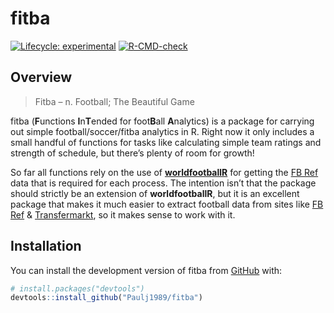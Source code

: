 
<!-- README.md is generated from README.Rmd. Please edit that file -->

# fitba

<!-- badges: start -->

[![Lifecycle:
experimental](https://img.shields.io/badge/lifecycle-experimental-orange.svg)](https://lifecycle.r-lib.org/articles/stages.html#experimental)
[![R-CMD-check](https://github.com/Paulj1989/fitba/actions/workflows/R-CMD-check.yaml/badge.svg)](https://github.com/Paulj1989/fitba/actions/workflows/R-CMD-check.yaml)
<!-- badges: end -->

## Overview

> Fitba – n. Football; The Beautiful Game

fitba (**F**unctions **I**n**T**ended for foot**B**all **A**nalytics) is
a package for carrying out simple football/soccer/fitba analytics in R.
Right now it only includes a small handful of functions for tasks like
calculating simple team ratings and strength of schedule, but there’s
plenty of room for growth!

So far all functions rely on the use of
[**worldfootballR**](https://jaseziv.github.io/worldfootballR/) for
getting the [FB Ref](https://fbref.com/) data that is required for each
process. The intention isn’t that the package should strictly be an
extension of **worldfootballR**, but it is an excellent package that
makes it much easier to extract football data from sites like [FB
Ref](https://fbref.com/) &
[Transfermarkt](https://www.transfermarkt.com/), so it makes sense to
work with it.

## Installation

You can install the development version of fitba from
[GitHub](https://github.com/) with:

``` r
# install.packages("devtools")
devtools::install_github("Paulj1989/fitba")
```
